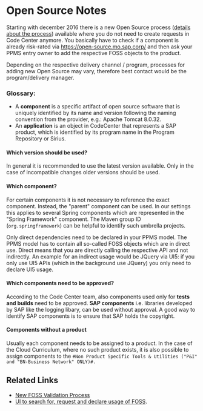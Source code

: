 # Open Source Notes

Starting with december 2016 there is a new Open Source process ([details about the process](https://wiki.wdf.sap.corp/wiki/display/glwikilc/New+FOSS+Validation+Process)) available where you do not need to create requests in Code Center anymore. You basically have to check if a component is already risk-rated via https://open-source.mo.sap.corp/ and then ask your PPMS entry owner to add the respective FOSS objects to the product.

Depending on the respective delivery channel / program, processes for adding new Open Source may vary, therefore best contact would be the program/delivery manager.

### Glossary:
- A **component** is a specific artifact of open source software that is uniquely identified by its name and version following the naming convention from the provider, e.g.: Apache Tomcat 8.0.32.
- An **application** is an object in CodeCenter that represents a SAP product, which is identified by its program name in the Program Repository or Sirius.

#### Which version should be used?
In general it is recommended to use the latest version available. Only in the case of incompatible changes older versions should be used.

#### Which component? 
For certain components it is not necessary to reference the exact component.
Instead, the "parent" component can be used.
In our settings this applies to several Spring components which are represented in the "Spring Framework" component.
The Maven group ID (`org.springframework`) can be helpful to identify such umbrella projects.

Only direct dependencies need to be declared in your PPMS model. The PPMS model has to contain all so-called FOSS objects which are in direct use. Direct means that you are directly calling the respective API and not indirectly. An example for an indirect usage would be JQuery via UI5: if you only use UI5 APIs (which in the background use JQuery) you only need to declare UI5 usage.


#### Which components need to be approved?
According to the Code Center team, also components used only for **tests and builds** need to be approved. **SAP components** i.e. libraries developed by SAP like the logging libary, can be used without approval.
A good way to identify SAP components is to ensure that SAP holds the copyright.


#### Components without a product
Usually each component needs to be assigned to a product.
In the case of the Cloud Curriculum, where no such product exists, it is also possible to assign components to the `#Non Product Specific Tools & Utilities ("P&I" and "BN-Business Network" ONLY)#.`


## Related Links
- [New FOSS Validation Process](https://wiki.wdf.sap.corp/wiki/display/GTLC/Code+Center+User+Guide)
- [UI to search for, request and declare usage of FOSS](https://open-source.mo.sap.corp).
